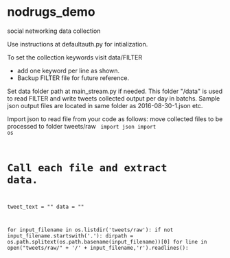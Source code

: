 # nodrugs_demo
social networking data collection 

Use instructions at defaultauth.py for intialization.

To set the collection keywords visit data/FILTER
- add one keyword per line as shown.
- Backup FILTER file for future reference.

Set data folder path at main_stream.py if needed.
This folder "/data" is used to read FILTER and write tweets collected output per day in batchs.
Sample json output files are located in same folder as 2016-08-30-1.json etc.

Import json to read file from your code as follows:
move collected files to be processed to folder tweets/raw 
<code>
import json
import os

# Call each file and extract data.
tweet_text = ""
data = ""

for input_filename in os.listdir('tweets/raw'):
  if not input_filename.startswith('.'):
    dirpath = os.path.splitext(os.path.basename(input_filename))[0]
    for line in open("tweets/raw/" + '/' + input_filename,'r').readlines():
</code>
